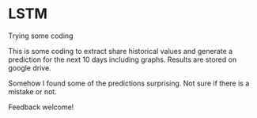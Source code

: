 # LSTM
Trying some coding

This is some coding to extract share historical values and generate a prediction for the next 10 days including graphs.
Results are stored on google drive.

Somehow I found some of the predictions surprising. Not sure if there is a mistake or not.

Feedback welcome!

